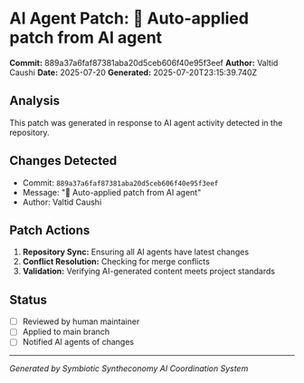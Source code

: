 # AI Agent Patch: 🤖 Auto-applied patch from AI agent

**Commit:** 889a37a6faf87381aba20d5ceb606f40e95f3eef
**Author:** Valtid Caushi
**Date:** 2025-07-20
**Generated:** 2025-07-20T23:15:39.740Z

## Analysis

This patch was generated in response to AI agent activity detected in the repository.

## Changes Detected

- Commit: `889a37a6faf87381aba20d5ceb606f40e95f3eef`
- Message: "🤖 Auto-applied patch from AI agent"
- Author: Valtid Caushi

## Patch Actions

1. **Repository Sync:** Ensuring all AI agents have latest changes
2. **Conflict Resolution:** Checking for merge conflicts
3. **Validation:** Verifying AI-generated content meets project standards

## Status

- [ ] Reviewed by human maintainer
- [ ] Applied to main branch
- [ ] Notified AI agents of changes

---
*Generated by Symbiotic Syntheconomy AI Coordination System*
